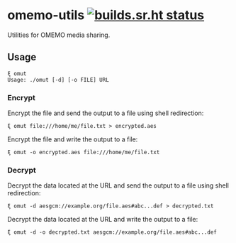 # omemo-utils [![builds.sr.ht status](https://builds.sr.ht/~wstrm/omemo-utils.svg)](https://builds.sr.ht/~wstrm/omemo-utils?)

Utilities for OMEMO media sharing.

## Usage

```
ξ omut
Usage: ./omut [-d] [-o FILE] URL
```

### Encrypt

Encrypt the file and send the output to a file using shell redirection:

```
ξ omut file:///home/me/file.txt > encrypted.aes
```

Encrypt the file and write the output to a file:
```
ξ omut -o encrypted.aes file:///home/me/file.txt
```

### Decrypt

Decrypt the data located at the URL and send the output to a file using shell
redirection:

```
ξ omut -d aesgcm://example.org/file.aes#abc...def > decrypted.txt
```

Decrypt the data located at the URL and write the output to a file:
```
ξ omut -d -o decrypted.txt aesgcm://example.org/file.aes#abc...def
```

